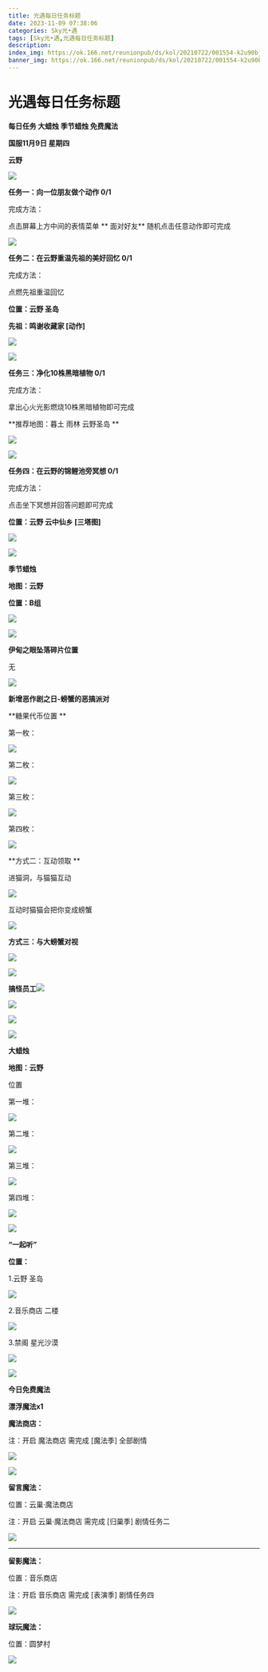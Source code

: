 ```yaml
---
title: 光遇每日任务标题
date: 2023-11-09 07:38:06
categories: Sky光•遇
tags: [Sky光•遇,光遇每日任务标题]
description: 
index_img: https://ok.166.net/reunionpub/ds/kol/20210722/001554-k2u90bj7ay.png?imageView&thumbnail=600x0&type=jpg
banner_img: https://ok.166.net/reunionpub/ds/kol/20210722/001554-k2u90bj7ay.png?imageView&thumbnail=600x0&type=jpg
---
```

# 光遇每日任务标题
**每日任务 大蜡烛 季节蜡烛 免费魔法**

 **国服11月9日 星期四**

 **云野**

![](https://img.166.net/reunionpub/ds/kol/20231109/001107-7hstisnfy2.jpg)

 **任务一：向一位朋友做个动作 0/1**

完成方法：

点击屏幕上方中间的表情菜单 **  面对好友** 随机点击任意动作即可完成

![](https://img.166.net/reunionpub/ds/kol/20231109/000237-tvql1d4h68.jpg)

 **任务二：在云野重温先祖的美好回忆 0/1**

完成方法：

点燃先祖重温回忆

 **位置：云野 圣岛**

 **先祖：鸣谢收藏家 [动作]**

![](https://img.166.net/reunionpub/ds/kol/20231109/000714-wzspn0jh2f.jpg)

![](https://img.166.net/reunionpub/ds/kol/20231109/000721-hugoekjact.jpg)

 **任务三：净化10株黑暗植物 0/1**

完成方法：

拿出心火光影燃烧10株黑暗植物即可完成

 **推荐地图：暮土 雨林 云野圣岛   **

![](https://img.166.net/reunionpub/ds/kol/20231109/000753-4s6swbmn2f.jpeg)

![](https://img.166.net/reunionpub/ds/kol/20231109/000759-f7uvitj359.jpeg)

 **任务四：在云野的锦鲤池旁冥想 0/1**

完成方法：

点击坐下冥想并回答问题即可完成

 **位置：云野 云中仙乡 [三塔图]**

![](https://img.166.net/reunionpub/ds/kol/20231109/000826-9dakotyviq.jpeg)

![](https://img.166.net/reunionpub/ds/kol/20231014/003453-vozlin1q8p.png)

 **季节蜡烛**

 **地图：云野**

 **位置：B组**

![](https://img.166.net/reunionpub/ds/kol/20231108/235144-3dy0ha68vs.jpg)

![](https://img.166.net/reunionpub/ds/kol/20231014/003453-vozlin1q8p.png)

 **伊甸之眼坠落碎片位置**

无

![](https://img.166.net/reunionpub/ds/kol/20231014/002539-7uzhdl3t0m.png)

 **新增恶作剧之日-螃蟹的恶搞派对**

 **糖果代币位置   **

第一枚：

![](https://img.166.net/reunionpub/ds/kol/20231109/001451-glk0o8dq9z.jpg)

第二枚：

![](https://img.166.net/reunionpub/ds/kol/20231109/001458-d3fmqpug97.jpg)

第三枚：

![](https://img.166.net/reunionpub/ds/kol/20231109/001504-2dr49mjtz0.jpg)

第四枚：

![](https://img.166.net/reunionpub/ds/kol/20231109/001511-1vkzs453us.jpg)

 **方式二：互动领取  **

进猫洞，与猫猫互动

![](https://img.166.net/reunionpub/ds/kol/20231107/002503-4scl71g0v9.jpg)

互动时猫猫会把你变成螃蟹

![](https://img.166.net/reunionpub/ds/kol/20231107/002509-fmgny3tqk0.jpg)

 **方式三：与大螃蟹对视**

![](https://img.166.net/reunionpub/ds/kol/20231024/225742-pa2bdley5t.jpg)

![](https://img.166.net/reunionpub/ds/kol/20231024/095212-p4qi9mvw2u.jpg)

**搞怪员工**![](https://img.166.net/reunionpub/ds/kol/20231025/005237-zvrua9sw48.jpg)

![](https://img.166.net/reunionpub/ds/kol/20231025/005303-d10y9ian4m.jpg)

![](https://img.166.net/reunionpub/ds/kol/20231107/010235-aiv26347kw.jpg)

![](https://img.166.net/reunionpub/ds/kol/20231014/002539-7uzhdl3t0m.png)

 **大蜡烛**

 **地图：云野**

位置

第一堆：

![](https://img.166.net/reunionpub/ds/kol/20231108/235638-s5h6opsljr.png)

第二堆：

![](https://img.166.net/reunionpub/ds/kol/20231108/235650-nms6ftwl7p.png)

第三堆：

![](https://img.166.net/reunionpub/ds/kol/20231108/235701-7jptni413a.png)

第四堆：

![](https://img.166.net/reunionpub/ds/kol/20231108/235711-vlotfs1jns.png)

![](https://img.166.net/reunionpub/ds/kol/20231014/003005-dok0cb2fuz.png)

 **“一起听”**

 **位置：**

1.云野 圣岛

![](https://img.166.net/reunionpub/ds/kol/20231014/004010-de83b4jwu6.jpeg)

2.音乐商店 二楼

![](https://img.166.net/reunionpub/ds/kol/20231014/004020-k8jwmpg94o.jpeg)

3.禁阁 星光沙漠

![](https://img.166.net/reunionpub/ds/kol/20231014/004040-1mpch2gvy6.png)

![](https://img.166.net/reunionpub/ds/kol/20231014/004048-gyt2imp830.png)

 **今日免费魔法**

 **漂浮魔法x1**

 **魔法商店：**

注：开启 魔法商店 需完成 [魔法季] 全部剧情

![](https://img.166.net/reunionpub/ds/kol/20231014/004605-qmuiowanf4.png)

![](https://img.166.net/reunionpub/ds/kol/20231108/235735-12met35qsy.jpeg)

 **留言魔法：**

位置：云巢·魔法商店

注：开启 云巢·魔法商店 需完成 [归巢季] 剧情任务二

![](https://img.166.net/reunionpub/ds/kol/20231107/140441-vyjm6wbds7.png)

 ****

**留影魔法：**

位置：音乐商店

注：开启 音乐商店 需完成 [表演季] 剧情任务四

![](https://img.166.net/reunionpub/ds/kol/20231106/001333-b0zr4kuh1o.jpeg)

 **球玩魔法：**

位置：圆梦村

![](https://img.166.net/reunionpub/ds/kol/20231014/005022-4hnlvzm7iu.png)

